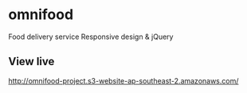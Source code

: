 # omnifood
Food delivery service
Responsive design & jQuery 

## View live

http://omnifood-project.s3-website-ap-southeast-2.amazonaws.com/
